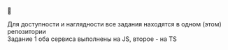 👋  
  
Для доступности и наглядности все задания находятся в одном (этом) репозитории  
Задание 1 оба сервиса выполнены на JS, второе - на TS